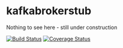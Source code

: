 # kafkabrokerstub
Nothing to see here - still under construction

[![Build Status](https://travis-ci.org/Wramberg/kafkabrokerstub.svg?branch=master)](https://travis-ci.org/Wramberg/kafkabrokerstub)
[![Coverage Status](https://coveralls.io/repos/github/Wramberg/kafkabrokerstub/badge.svg?branch=master)](https://coveralls.io/github/Wramberg/kafkabrokerstub?branch=master)

